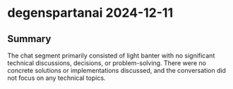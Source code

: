 # degenspartanai 2024-12-11

## Summary
The chat segment primarily consisted of light banter with no significant technical discussions, decisions, or problem-solving. There were no concrete solutions or implementations discussed, and the conversation did not focus on any technical topics.
